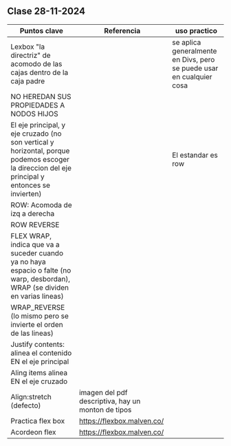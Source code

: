## Clase 28-11-2024

| Puntos clave                                                                                                                                  | Referencia                                         | uso practico                                                         |
| --------------------------------------------------------------------------------------------------------------------------------------------- | -------------------------------------------------- | -------------------------------------------------------------------- |
| Lexbox "la directriz" de acomodo de las cajas dentro de la caja padre                                                                         |                                                    | se aplica generalmente en Divs, pero se puede usar en cualquier cosa |
| NO HEREDAN SUS PROPIEDADES A NODOS HIJOS                                                                                                      |                                                    |                                                                      |
| El eje principal, y eje cruzado (no son vertical y horizontal, porque podemos escoger la direccion del eje principal y entonces se invierten) |                                                    | El estandar es row                                                   |
| ROW: Acomoda de izq a derecha                                                                                                                 |                                                    |                                                                      |
| ROW REVERSE                                                                                                                                   |                                                    |                                                                      |
| FLEX WRAP, indica que va a suceder cuando ya no haya espacio o falte (no warp, desbordan), WRAP (se dividen en varias lineas)                 |                                                    |                                                                      |
| WRAP_REVERSE (lo mismo pero se invierte el orden de las lineas)                                                                               |                                                    |                                                                      |
| Justify contents: alinea el contenido EN el eje principal                                                                                     |                                                    |                                                                      |
| Aling items alinea EN el eje cruzado                                                                                                          |                                                    |                                                                      |
| Align:stretch (defecto)                                                                                                                       | imagen del pdf descriptiva, hay un monton de tipos |                                                                      |
| Practica flex box                                                                                                                             | https://flexbox.malven.co/                         |                                                                      |
| Acordeon flex                                                                                                                                 | https://flexbox.malven.co/                         |                                                                      |
